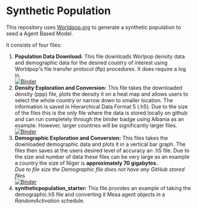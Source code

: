 # Synthetic Population 



This repository uses [Worldpop.org](https://www.worldpop.org/) to generate a synthetic population to seed a Agent Based Model. 

It consists of four files: 

1. **Population Data Download:** This file downloads Worlpop density data and demographic data for the desired country of interest using Worldpop's file transfer protocol (ftp) procedures. It does require a log in. <br> 
[![Binder](https://mybinder.org/badge_logo.svg)](https://mybinder.org/v2/gh/projectmesadata/syntheticpopulation/HEAD?urlpath=%2Fnotebooks%2FPopulation_Data_Download.ipynb)
2. **Density Exploration and Conversion:** This file takes the downloaded density (ppp) file, plots the density it on a heat map and allows users to select the whole country or narrow down to smaller location. The information is saved in Hierarchical Data Format 5 (.h5). Due to the size of the files this is the only file where the data is stored locally on github and can run completely through the binder badge using Albania as an example. However, larger countries will be significantly larger files.<br> 
[![Binder](https://mybinder.org/badge_logo.svg)](https://mybinder.org/v2/gh/projectmesadata/syntheticpopulation/HEAD?urlpath=%2Fnotebooks%2FDensity%20Exploration%20and%20Conversion.ipynb)
3. **Demographic Exploration and Conversion:** This files takes the downloaded demographic data and plots it in a vertical bar graph. The files then saves at the users desired level of accuracy an .h5 file. Due to the size and number of data these files can be very large as an example a country the size of Niger is **approximately 70 gigabytes.** <br>
*Due to file size the Demographic file does not have any GitHub stored files* <br>
   [![Binder](https://mybinder.org/badge_logo.svg)](https://mybinder.org/v2/gh/projectmesadata/syntheticpopulation/HEAD?urlpath=%2Fnotebooks%2FDemographic%20Exploration%20and%20Conversion.ipynb)
4. **syntheticpopulation_starter:** This file provides an example of taking the demographic.h5 file and converting it Mesa agent objects in a *RandomActivation* schedule.    